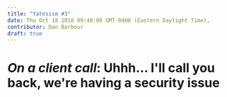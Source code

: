 ```yaml
---
title: "Yatesism #3"
date: Thu Oct 18 2018 09:40:00 GMT-0400 (Eastern Daylight Time),
contributor: Dan Barbour
draft: true
---
```

# *On a client call*: Uhhh… I'll call you back, we're having a security issue
